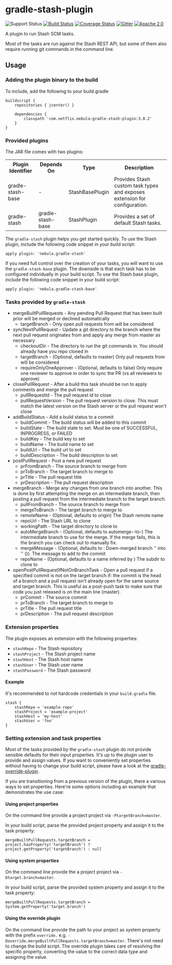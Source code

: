 gradle-stash-plugin
=============================
![Support Status](https://img.shields.io/badge/Nebula-supported-brightgreen.svg)
[![Build Status](https://travis-ci.org/nebula-plugins/gradle-stash-plugin.svg?branch=master)](https://travis-ci.org/nebula-plugins/gradle-stash-plugin)
[![Coverage Status](https://coveralls.io/repos/nebula-plugins/gradle-stash-plugin/badge.svg?branch=master&service=github)](https://coveralls.io/github/nebula-plugins/gradle-stash-plugin?branch=master)
[![Gitter](https://badges.gitter.im/Join%20Chat.svg)](https://gitter.im/nebula-plugins/gradle-stash-plugin?utm_source=badgeutm_medium=badgeutm_campaign=pr-badge)
[![Apache 2.0](https://img.shields.io/github/license/nebula-plugins/gradle-stash-plugin.svg)](http://www.apache.org/licenses/LICENSE-2.0)

A plugin to run Stash SCM tasks.

Most of the tasks are run against the Stash REST API, but some of them also require running git commands in the command line.

## Usage

### Adding the plugin binary to the build

To include, add the following to your build.gradle

    buildscript {
        repositories { jcenter() }

        dependencies {
            classpath 'com.netflix.nebula:gradle-stash-plugin:3.0.2'
        }
    }

### Provided plugins

The JAR file comes with two plugins:

<table>
    <tr>
        <th>Plugin Identifier</th>
        <th>Depends On</th>
        <th>Type</th>
        <th>Description</th>
    </tr>
    <tr>
        <td>gradle-stash-base</td>
        <td>-</td>
        <td>StashBasePlugin</td>
        <td>Provides Stash custom task types and exposes extension for configuration.</td>
    </tr>
    <tr>
        <td>gradle-stash</td>
        <td>gradle-stash-base</td>
        <td>StashPlugin</td>
        <td>Provides a set of default Stash tasks.</td>
    </tr>
</table>

The `gradle-stash` plugin helps you get started quickly. To use the Stash plugin, include the following code snippet
in your build script:

    apply plugin: 'nebula.gradle-stash'

If you need full control over the creation of your tasks, you will want to use the `gradle-stash-base` plugin. The downside is that each task
has to be configured individually in your build script. To use the Stash base plugin, include the following code snippet
in your build script:

    apply plugin: 'nebula.gradle-stash-base'

### Tasks provided by `gradle-stash`

* mergeBuiltPullRequests - Any pending Pull Request that has been built prior will be merged or declined automatically
    * targetBranch - Only open pull requests from <targetBranch> will be considered
* syncNextPullRequest - Update a git directory to the branch where the next pull request originates from and apply any merge from master as necessary
    * checkoutDir - The directory to run the git commands in.  You should already have you repo cloned in <checkoutDir>
    * targetBranch - (Optional, defaults to master) Only pull requests from <targetBranch> will be considered
    * requireOnlyOneApprover - (Optional, defaults to false) Only require one reviewer to approve in order to sync the PR (vs all reviewers to approve)
* closePullRequest - After a build this task should be run to apply comments and merge the pull request
    * pullRequestId - The pull request id to close
    * pullRequestVersion - The pull request version to close.  This must match the latest version on the Stash server or the pull request won't close
* addBuildStatus - Add a build status to a commit
    * buildCommit - The build status will be added to this commit
    * buildState - The build state to set.  Must be one of SUCCESSFUL, INPROGRESS, or FAILED
    * buildKey - The build key to set
    * buildName - The build name to set
    * buildUrl - The build url to set
    * buildDescription - The build description to set
* postPullRequest - Post a new pull request
    * prFromBranch - The source branch to merge from
    * prToBranch - The target branch to merge to
    * prTitle - The pull request title
    * prDescription - The pull request description
* mergeBranch - Merge any changes from one branch into another.  This is done by first attempting the merge on an intermediate branch, then posting a pull request from the intermediate branch to the target branch.
    * pullFromBranch - The source branch to merge from
    * mergeToBranch - The target branch to merge to
    * remoteName - (Optional, defaults to origin) The Stash remote name
    * repoUrl - The Stash URL to clone
    * workingPath - The target directory to clone to
    * autoMergeBranch - (Optional, defaults to automerge-<pullFromBranch>-to-<mergeToBranch>)  The intermediate branch to use for the merge.  If the merge fails, this is the branch you can check out to manually fix.
    * mergeMessage - (Optional, defaults to : Down-merged branch '<pullFromBranch>' into '<mergeToBranch>' (<autoMergeBranch>)).  The message to add to the commit
    * repoName - (Optional, defaults to a name inferred by <repoUrl>)  The subdir to clone to
* openPostPullRequestIfNotOnBranchTask - Open a pull request if a specified commit is not on the target branch if: the commit is the head of a branch and a pull request isn't already open for the same source and target branch.  This is useful as a post-push task to make sure that code you just released is on the main line (master).
    * prCommit - The source commit
    * prToBranch - The target branch to merge to
    * prTitle - The pull request title
    * prDescription - The pull request description

### Extension properties

The plugin exposes an extension with the following properties:

* `stashRepo` - The Stash repository
* `stashProject` - The Stash project name
* `stashHost` - The Stash host name
* `stashUser` - The Stash user name
* `stashPassword` - The Stash password

#### Example

It's recommended to not hardcode credentials in your `build.gradle` file.

    stash {
        stashRepo = 'example-repo'
        stashProject = 'example-project'
        stashHost = 'my-host'
        stashUser = 'foo'
    }

### Setting extension and task properties

Most of the tasks provided by the `gradle-stash` plugin do not provide sensible defaults for their input properties. It's
up to the plugin user to provide and assign values. If you want to conveniently set properties without having to change your
build script, please have a look at the [gradle-override-plugin](https://github.com/nebula-plugins/gradle-override-plugin).

If you are transitioning from a previous version of the plugin, there a various ways to set properties. Here're some
options including an example that demonstrates the use case:

#### Using project properties

On the command line provide a project project via `-PtargetBranch=master`.

In your build script, parse the provided project property and assign it to the task property:

    mergeBuiltPullRequests.targetBranch = project.hasProperty('targetBranch') ? project.getProperty('targetBranch') : null

#### Using system properties

On the command line provide the a project project via `-Dtarget.branch=master`.

In your build script, parse the provided system property and assign it to the task property:

    mergeBuiltPullRequests.targetBranch = System.getProperty('target.branch')

#### Using the override plugin

On the command line provide the path to your project as system property with the prefix `override.` e.g. `-Doverride.mergeBuiltPullRequests.targetBranch=master`.
There's not need to change the build script. The override plugin takes care of resolving the specific property, converting
the value to the correct data type and assigning the value.

